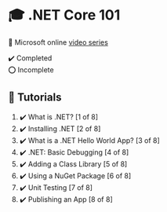 # :mortar_board: .NET Core 101

:link: Microsoft online [video series][course]

:heavy_check_mark: Completed  
:o: Incomplete

## :beginner: Tutorials

1. :heavy_check_mark: What is .NET? [1 of 8]
2. :heavy_check_mark: Installing .NET [2 of 8]
3. :heavy_check_mark: What is a .NET Hello World App? [3 of 8]
4. :heavy_check_mark: .NET: Basic Debugging [4 of 8]
5. :heavy_check_mark: Adding a Class Library [5 of 8]
6. :heavy_check_mark: Using a NuGet Package [6 of 8]
7. :heavy_check_mark: Unit Testing [7 of 8]
8. :heavy_check_mark: Publishing an App [8 of 8]

[course]: https://docs.microsoft.com/en-us/shows/net-core-101/
